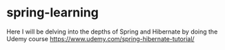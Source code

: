 # spring-learning
Here I will be delving into the depths of Spring and Hibernate by doing the Udemy course https://www.udemy.com/spring-hibernate-tutorial/
